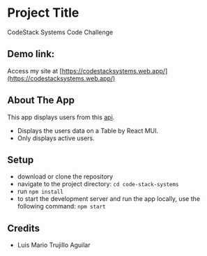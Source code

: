 # Project Title
CodeStack Systems Code Challenge
## Demo link:
Access my site at [https://codestacksystems.web.app/](https://codestacksystems.web.app/)


## About The App
This app displays users from this [api](https://gorest.co.in/public/v2/users).

- Displays the users data on a Table by React MUI.
- Only displays active users.


## Setup
- download or clone the repository
- navigate to the project directory: `cd code-stack-systems`
- run `npm install`
- to start the development server and run the app locally, use the following command: `npm start`
  

## Credits
- Luis Mario Trujillo Aguilar
